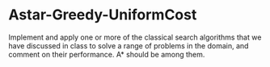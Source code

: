 # Astar-Greedy-UniformCost
Implement and apply one or more of the classical search algorithms that we have discussed in class to solve a range of problems in the domain, and comment on their performance. A* should be among them.
